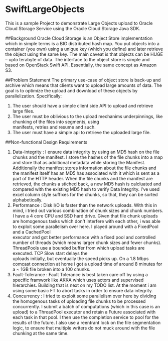 # SwiftLargeObjects
This is a sample Project to demonstrate Large Objects upload to Oracle Cloud Storage Service using the Oracle Cloud Storage Java SDK.

##Background
Oracle Cloud Storage is an Object Store implementation which in simple terms is a BIG distributed hash map. You put objects into a container (you own) using a unique key (which you define) and later retrieve the object using the same key. The main caveat is that objects can be HUGE – upto terabyte of data. The interface to the object store is simple and based on
OpenStack Swift API. Essentially, the same concept as Amazon S3.

##Problem Statement
The primary use-case of object store is back-up and archive which means that clients want to upload large amounts of data. The goal is to optimize the upload and download of these objects by parallelization. Specifically:

  1. The user should have a simple client side API to upload and retrieve large files.
  2. The user must be oblivious to the upload mechanims underpinnings, like chunking of the files into segments, using     
     manifests, retries and resume and such.
  3. The user must have a simple api to retrieve the uploaded large file.

##Non-functional Design Requirements
  1. Data-Integrity :
     I ensure data integrity by using an MD5 hash on the file chunks and the manifest. I store the hashes of the file chunks       into a map and store that as additional metadata while storing the Manifest. Additionally the manifest stores information
     about the file chunks and the manifest itself has an MD5 has associated with it which is sent as a part of the HTTP           header. When the file chunks and the manifest are retrieved, the chunks a stiched back, a new MD5 hash is calcluated and
     compared with the existing MD5 hash to verify Data Integrity. I've used excel column style suffixes for the chunks, so 
     that, they can be sorted alphabetically.
  2. Performance :
     Disk I/O is faster than the network uploads. With this in mind, i tried out various combination of chunk sizes and chunk      numbers. I have a 4 core CPU and SSD hard drive. Given that file chunk uploads are homogenous tasks which don't interfere
     with each other, i was able to exploit some parallelism over here. I played around with a FixedPool and a CachedPool     
     executor and got better performance with a fixed pool and controlled number of threads (which means larger chunk sizes 
     and fewer chunks). ThreadPools use a bounded buffer from which upload tasks are executed. TCP Slow start delays the  
     uploads initially, but eventually the speed picks up. On a 1.8 Mbps comcast connection at home i got a upload time of 
     around 8 minutes for a ~ 1GB file broken into a 100 chunks.
  3. Fault-Tolerance :
     Fault Tolerance is best taken care off by using a specific framwork like AKKA which uses actors and supervised      
     hierarchies. Building that is next on my TODO list. At the moment i am using some basic FT to abort tasks in order
     to ensure data integrity.
  4. Concurrency :
     I tried to exploit some parallelism over here by dividing the homogenous tasks of uploading file chunks to be processed       concurrently. I submit a batch of computations (which in this case is an upload) to a ThreadPool executor and retain a
     Future associated with each task in that pool. I then use the completion service to pool for the results of the future.
     I also use a reentrant lock on the file segmentation logic, to ensure that multiple writers do not muck around with the
     file chunking at the same time.


